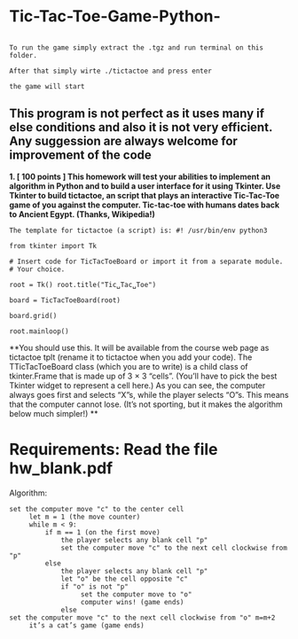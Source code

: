 # Tic-Tac-Toe-Game-Python-

```

To run the game simply extract the .tgz and run terminal on this folder. 

After that simply wirte ./tictactoe and press enter 

the game will start

```

## This program is not perfect as it uses many if else conditions and also it is not very efficient. Any suggession are always welcome for improvement of the code

**1. [ 100 points ] This homework will test your abilities to implement an algorithm in Python and to build a user interface for it using Tkinter.
Use Tkinter to build tictactoe, an script that plays an interactive Tic-Tac-Toe game of you against the computer. Tic-tac-toe with humans dates back to Ancient Egypt. (Thanks, Wikipedia!)**

```
The template for tictactoe (a script) is: #! /usr/bin/env python3

from tkinter import Tk

# Insert code for TicTacToeBoard or import it from a separate module. # Your choice.

root = Tk() root.title("Tic␣Tac␣Toe") 

board = TicTacToeBoard(root) 

board.grid()

root.mainloop()

```

**You should use this. It will be available from the course web page as tictactoe tplt (rename it to tictactoe when you add your code).
The TTicTacToeBoard class (which you are to write) is a child class of tkinter.Frame that is made up of 3 × 3 “cells”. (You’ll have to pick the best Tkinter widget to represent a cell here.)
As you can see, the computer always goes first and selects “X”s, while the player selects “O”s. This means that the computer cannot lose. (It’s not sporting, but it makes the algorithm below much simpler!)
**


# Requirements: Read the file hw_blank.pdf 

Algorithm:

```
set the computer move "c" to the center cell
     let m = 1 (the move counter)
     while m < 9:
         if m == 1 (on the first move)
             the player selects any blank cell "p"
             set the computer move "c" to the next cell clockwise from "p"
         else
             the player selects any blank cell "p"
             let "o" be the cell opposite "c"
             if "o" is not "p"
                  set the computer move to "o"
                  computer wins! (game ends)
             else
set the computer move "c" to the next cell clockwise from "o" m=m+2
     it’s a cat’s game (game ends)


```

